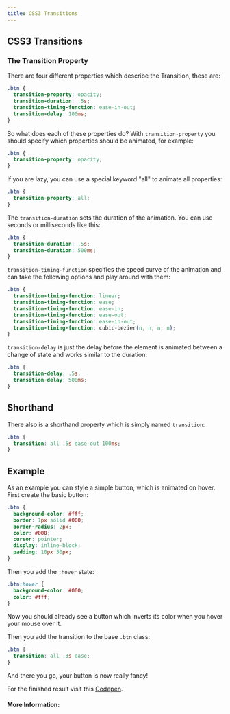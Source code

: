 ```yaml
---
title: CSS3 Transitions
---
```

## CSS3 Transitions

### The Transition Property
There are four different properties which describe the Transition, these are:
```css
.btn {
  transition-property: opacity;
  transition-duration: .5s;
  transition-timing-function: ease-in-out;
  transition-delay: 100ms;
}
```
So what does each of these properties do?
With `transition-property` you should specify which properties should be animated, for example:
```css
.btn {
  transition-property: opacity;
}
```
If you are lazy, you can use a special keyword "all" to animate all properties:
```css
.btn {
  transition-property: all;
}
```

The `transition-duration` sets the duration of the animation. You can use seconds or milliseconds like this:
```css
.btn {
  transition-duration: .5s;
  transition-duration: 500ms;
}
```

`transition-timing-function` specifies the speed curve of the animation and can take the following options and play around with them:
```css
.btn {
  transition-timing-function: linear;
  transition-timing-function: ease;
  transition-timing-function: ease-in;
  transition-timing-function: ease-out;
  transition-timing-function: ease-in-out;
  transition-timing-function: cubic-bezier(n, n, n, n);
}
```

`transition-delay` is just the delay before the element is animated between a change of state and works similar to the duration:
```css
.btn {
  transition-delay: .5s;
  transition-delay: 500ms;
}
```
## Shorthand
There also is a shorthand property which is simply named `transition`:
```css
.btn {
  transition: all .5s ease-out 100ms;
}
```

## Example
As an example you can style a simple button, which is animated on hover. First create the basic button:
```css
.btn {
  background-color: #fff;
  border: 1px solid #000;
  border-radius: 2px;
  color: #000;
  cursor: pointer;
  display: inline-block;
  padding: 10px 50px;
}
```

Then you add the `:hover` state:
```css
.btn:hover {
  background-color: #000;
  color: #fff;
}
```

Now you should already see a button which inverts its color when you hover your mouse over it.

Then you add the transition to the base `.btn` class:
```css
.btn {
  transition: all .3s ease;
}
```

And there you go, your button is now really fancy!

For the finished result visit this [Codepen](https://codepen.io/mrcrmn/pen/jGjmRM).

#### More Information:
<!-- Please add any articles you think might be helpful to read before writing the article -->


